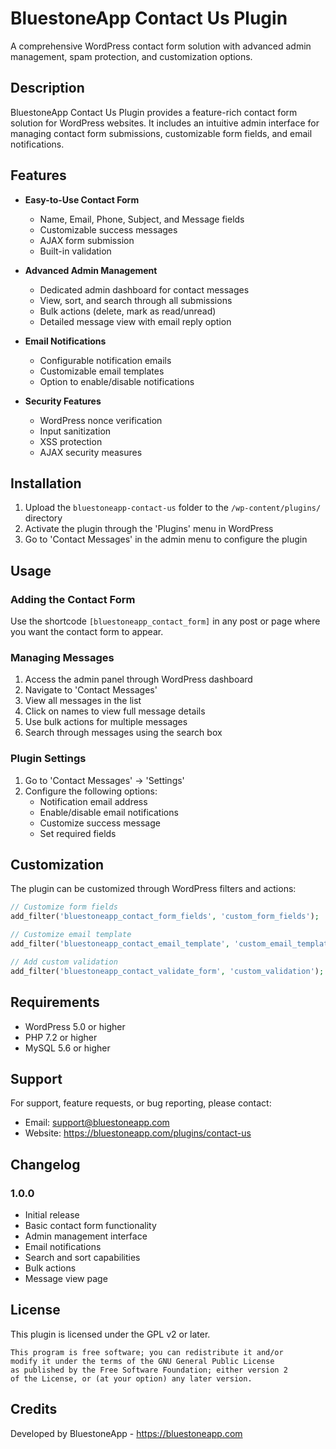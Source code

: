 # BluestoneApp Contact Us Plugin

A comprehensive WordPress contact form solution with advanced admin management, spam protection, and customization options.

## Description

BluestoneApp Contact Us Plugin provides a feature-rich contact form solution for WordPress websites. It includes an intuitive admin interface for managing contact form submissions, customizable form fields, and email notifications.

## Features

- **Easy-to-Use Contact Form**
  - Name, Email, Phone, Subject, and Message fields
  - Customizable success messages
  - AJAX form submission
  - Built-in validation

- **Advanced Admin Management**
  - Dedicated admin dashboard for contact messages
  - View, sort, and search through all submissions
  - Bulk actions (delete, mark as read/unread)
  - Detailed message view with email reply option

- **Email Notifications**
  - Configurable notification emails
  - Customizable email templates
  - Option to enable/disable notifications

- **Security Features**
  - WordPress nonce verification
  - Input sanitization
  - XSS protection
  - AJAX security measures

## Installation

1. Upload the `bluestoneapp-contact-us` folder to the `/wp-content/plugins/` directory
2. Activate the plugin through the 'Plugins' menu in WordPress
3. Go to 'Contact Messages' in the admin menu to configure the plugin

## Usage

### Adding the Contact Form

Use the shortcode `[bluestoneapp_contact_form]` in any post or page where you want the contact form to appear.

### Managing Messages

1. Access the admin panel through WordPress dashboard
2. Navigate to 'Contact Messages'
3. View all messages in the list
4. Click on names to view full message details
5. Use bulk actions for multiple messages
6. Search through messages using the search box

### Plugin Settings

1. Go to 'Contact Messages' → 'Settings'
2. Configure the following options:
   - Notification email address
   - Enable/disable email notifications
   - Customize success message
   - Set required fields

## Customization

The plugin can be customized through WordPress filters and actions:

```php
// Customize form fields
add_filter('bluestoneapp_contact_form_fields', 'custom_form_fields');

// Customize email template
add_filter('bluestoneapp_contact_email_template', 'custom_email_template');

// Add custom validation
add_filter('bluestoneapp_contact_validate_form', 'custom_validation');
```

## Requirements

- WordPress 5.0 or higher
- PHP 7.2 or higher
- MySQL 5.6 or higher

## Support

For support, feature requests, or bug reporting, please contact:
- Email: support@bluestoneapp.com
- Website: https://bluestoneapp.com/plugins/contact-us

## Changelog

### 1.0.0
- Initial release
- Basic contact form functionality
- Admin management interface
- Email notifications
- Search and sort capabilities
- Bulk actions
- Message view page

## License

This plugin is licensed under the GPL v2 or later.

```
This program is free software; you can redistribute it and/or
modify it under the terms of the GNU General Public License
as published by the Free Software Foundation; either version 2
of the License, or (at your option) any later version.
```

## Credits

Developed by BluestoneApp - https://bluestoneapp.com
